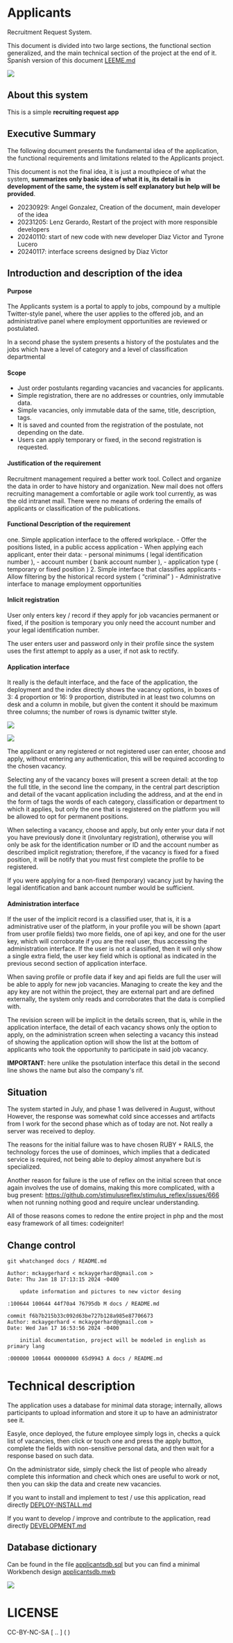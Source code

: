 # Applicants

Recruitment Request System.

This document is divided into two large sections, the functional section
generalized, and the main technical section of the project at the end of it.
Spanish version of this document [LEEME.md](LEEME.md)

![](applicantsview.png)

## About this system

This is a simple **recruiting request app**

## Executive Summary

The following document presents the fundamental idea of the application, the 
functional requirements and limitations related to the Applicants project.

This document is not the final idea, it is just a mouthpiece of what the 
system, **summarizes only basic idea of what it is, its detail is in development 
of the same, the system is self explanatory but help will be provided**.

- 20230929: Angel Gonzalez, Creation of the document, main developer of the idea
- 20231205: Lenz Gerardo, Restart of the project with more responsible developers
- 20240110: start of new code with new developer Diaz Victor and Tyrone Lucero
- 20240117: interface screens designed by Diaz Victor

## Introduction and description of the idea

#### Purpose

The Applicants system is a portal to apply to jobs, compound 
by a multiple Twitter-style panel, where the user applies to the offered job, 
and an administrative panel where employment opportunities are reviewed or postulated.

In a second phase the system presents a history of the postulates and the 
jobs which have a level of category and a level of classification 
departmental

#### Scope

* Just order postulants regarding vacancies and vacancies for applicants.
* Simple registration, there are no addresses or countries, only immutable data.
* Simple vacancies, only immutable data of the same, title, description, tags.
* It is saved and counted from the registration of the postulate, not depending on the date.
* Users can apply temporary or fixed, in the second registration is requested.

#### Justification of the requirement

Recruitment management required a better work tool. Collect 
and organize the data in order to have history and organization. New mail does not 
offers recruiting management a comfortable or agile work tool 
currently, as was the old intranet mail. There were no means of ordering 
the emails of applicants or classification of the publications.

#### Functional Description of the requirement

one. Simple application interface to the offered workplace.
    - Offer the positions listed, in a public access application
    - When applying each applicant, enter their data:
        - personal minimums ( legal identification number ),
        - account number ( bank account number ), 
        - application type ( temporary or fixed position )
2. Simple interface that classifies applicants
    - Allow filtering by the historical record system ( “criminal” )
    - Administrative interface to manage employment opportunities

#### Inlicit registration

User only enters key / record if they apply for job vacancies 
permanent or fixed, if the position is temporary you only need the account number 
and your legal identification number.

The user enters user and password only in their profile since the system uses 
the first attempt to apply as a user, if not ask to rectify.

#### Application interface

It really is the default interface, and the face of the application, the deployment 
and the index directly shows the vacancy options, in boxes of 3: 4 
proportion or 16: 9 proportion, distributed in at least two columns 
on desk and a column in mobile, but given the content it should be maximum 
three columns; the number of rows is dynamic twitter style.

![](applicantsview.png)

![](applicantslist.png)

The applicant or any registered or not registered user can enter, choose and 
apply, without entering any authentication, this will be required according to the 
chosen vacancy.

Selecting any of the vacancy boxes will present a screen 
detail: at the top the full title, in the second line the company, 
in the central part description and detail of the vacant application including the 
address, and at the end in the form of tags the words of each category, classification
or department to which it applies, but only the one that is registered on the platform 
you will be allowed to opt for permanent positions.

When selecting a vacancy, choose and apply, but only enter your data if not 
you have previously done it (involuntary registration), otherwise you will only be 
ask for the identification number or ID and the account number as described 
implicit registration; therefore, if the vacancy is fixed for a fixed position, it will be 
notify that you must first complete the profile to be registered.

If you were applying for a non-fixed (temporary) vacancy just by having the legal 
identification and bank account number would be sufficient.

#### Administration interface

If the user of the implicit record is a classified user, that is, it is a 
administrative user of the platform, in your profile you will be shown (apart from 
user profile fields) two more fields, one of api key, and one for the 
user key, which will corroborate if you are the real user, thus accessing the 
administration interface. If the user is not a classified, then it will only show 
a single extra field, the user key field which is optional as indicated 
in the previous second section of application interface.

When saving profile or profile data if key and api fields are full 
the user will be able to apply for new job vacancies. Managing to create the key and 
the apy key are not within the project, they are external part and are defined externally, 
the system only reads and corroborates that the data is complied with.

The revision screen will be implicit in the details screen, that is, 
while in the application interface, the detail of each vacancy shows 
only the option to apply, on the administration screen when selecting a vacancy 
this instead of showing the application option will show the list at the bottom 
of applicants who took the opportunity to participate in said job vacancy.

**IMPORTANT**: here unlike the psotulation interface this detail in 
the second line shows the name but also the company's rif.

## Situation

The system started in July, and phase 1 was delivered in August, without 
However, the response was somewhat cold since accesses and artifacts from 
I work for the second phase which as of today are not. Not really 
a server was received to deploy.

The reasons for the initial failure was to have chosen RUBY + RAILS, the technology 
forces the use of dominoes, which implies that a dedicated service is required, 
not being able to deploy almost anywhere but is specialized.

Another reason for failure is the use of reflex on the initial screen that once again 
involves the use of domains, making this more complicated, with a bug present:
https://github.com/stimulusreflex/stimulus_reflex/issues/666 when not running 
nothing good and require unclear understanding.

All of those reasons comes to redone the entire project in php and the most easy 
framework of all times: codeigniter!

## Change control

```
git whatchanged docs / README.md

Author: mckaygerhard < mckaygerhard@gmail.com >
Date: Thu Jan 18 17:13:15 2024 -0400

    update information and pictures to new victor desing

:100644 100644 44f70a4 76795db M docs / README.md

commit f6b7b215b33c092d63be727b128a985e87706673
Author: mckaygerhard < mckaygerhard@gmail.com >
Date: Wed Jan 17 16:53:56 2024 -0400

    initial documentation, project will be modeled in english as primary lang

:000000 100644 00000000 65d9943 A docs / README.md

```

# Technical description

The application uses a database for minimal data storage; 
internally, allows participants to upload information and store it up to 
have an administrator see it.

Easyle, once deployed, the future employee simply logs in, checks 
a quick list of vacancies, then click or touch one and press the apply button, 
complete the fields with non-sensitive personal data, and then wait for a response 
based on such data.

On the administrator side, simply check the list of people who already 
complete this information and check which ones are useful to work or not, then 
you can skip the data and create new vacancies.

If you want to install and implement to test / use this application, read directly [DEPLOY-INSTALL.md](DEPLOY-INSTALL.md)

If you want to develop / improve and contribute to the application, read directly [DEVELOPMENT.md](DEVELOPMENT.md)

## Database dictionary

Can be found in the file [applicantsdb.sql](applicantsdb.sql)
but you can find a minimal Workbench design [applicantsdb.mwb](applicantsdb.mwb)

![](applicantsdb.png)

# LICENSE

CC-BY-NC-SA [ .. ] ( )

